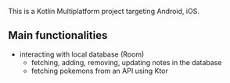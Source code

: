 This is a Kotlin Multiplatform project targeting Android, iOS.

## Main functionalities
- interacting with local database (Room)
   - fetching, adding, removing, updating notes in the database
   - fetching pokemons from an API using Ktor
